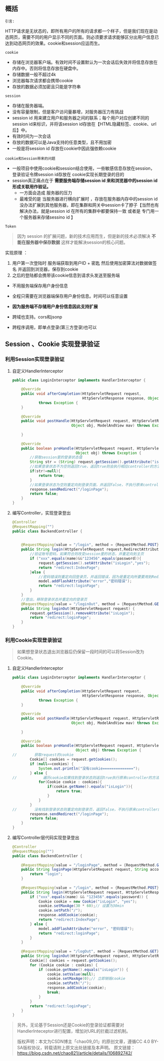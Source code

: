 ## 概括



`引言:`

​	HTTP请求是无状态的，即所有用户的所有的请求都一个样子，但是我们现在是动态网页，需要不同的用户显示不同的页面。则必须要求请求能够区分出用户信息已达到动态网页的效果。cookie和session应运而生。

`cookie`

*   存储在浏览器客户端。有效时间不设置默认为一次会话后失效并将信息存放在内存中。否则将信息存放在硬盘中。
*   存储数据一般不超过4k
*   浏览器每次请求都会携带cookie
*   存放的数据必须加密且只能是字符串



`session`

*   存储在服务器端。
*   没有容量限制，但是客户访问量暴增，对服务器压力有挑战
*   session id 用来建立用户和服务器之间的联系；每个用户对应创建不同的session id来标识，并将该session id存放在【HTML隐藏标签、cookie、url后】中。
*   有效时间为一次会话
*   存放的数据可以是Java支持的任意类型，且不用加密
*   一般是将session id 存放在cookie中因此强依赖cookie



`cookie和Session带来的问题`

*   一般项目中使用cookie和session结合使用，一些敏感信息存放在session，登录验证令牌session id存放在 cookie实现长期登录的目的
*   session真正痛点在于 **需要服务端存储session id 来和浏览器中的session id形成关联用作验证。**
    *   一方面会造成 服务器的压力
    *   最难受的是 当服务器进行横向扩展时 ，存放在服务器内存中的session id没办法扩展到其他服务器，即在集群和网关中session卡了脖子【当然也有解决办法，就是session id 在所有的集群中都要保持一致 或者是 专门用一个服务器来存储sessino id 】



`Token`

>   因为 session 的扩展问题，新的技术应用而生，但是新的技术必须解决 **不能在服务器中保存数据** 这样才能解决session的核心问题。

实现原理 ：

1.  用户第一次登陆时 服务端获取到用户ID + 密匙  然后使用加密算法对数据做签名  并返回到浏览器，保存到cookie
2.  之后的登陆都会携带该cookie信息到请求头发送至服务端



*   不用服务端保存用户身份信息

*   全程只需要在浏览器端保存用户身份信息。时间可以任意设置

*   **因为服务端不存储用户身份信息因此支持扩展**

*   跨域也支持。cors和jsonp

*   跨程序调用，即单点登录(第三方登录)也可以

    

## Session 、Cookie 实现登录验证

### 利用Session实现登录验证

1.  自定义HandlerInterceptor

    ```java
    public class LoginInterceptor implements HandlerInterceptor {
     
        @Override
        public void afterCompletion(HttpServletRequest request,
                                    HttpServletResponse response, Object obj, Exception err)
                throws Exception {
        }
     
        @Override
        public void postHandle(HttpServletRequest request, HttpServletResponse response,
                               Object obj, ModelAndView mav) throws Exception {
     
        }
     
        @Override
        public boolean preHandle(HttpServletRequest request, HttpServletResponse response,
                                 Object obj) throws Exception {
            //获取session里的登录状态值
            String str = (String) request.getSession().getAttribute("isLogin");
            //如果登录状态不为空则返回true，返回true则会执行相应controller的方法
            if(str!=null){
                return true;
            }
            //如果登录状态为空则重定向到登录页面，并返回false，不执行原来controller的方法
            response.sendRedirect("/loginPage");
            return false;
        }
    }
    ```



2.  编写Controller，实现登录登出

    ```java
    @Controller
    @RequestMapping("")
    public class BackendController {
     
        
        @RequestMapping(value = "/login", method = {RequestMethod.POST})
        public String login(HttpServletRequest request,RedirectAttributes model, String name, String password){
            //验证账号密码，如果符合则改变session里的状态，并重定向到主页
            if ("xxx".equals(name)&&"123456".equals(password)){
                request.getSession().setAttribute("isLogin","yes");
                return "redirect:IndexPage";
            }else {
                //密码错误则重定向回登录页，并返回错误，因为是重定向所要要用到RedirectAttributes
                model.addFlashAttribute("error","密码错误");
                return "redirect:loginPage";
            }
        }
        //登出，移除登录状态并重定向的登录页
        @RequestMapping(value = "/loginOut", method = {RequestMethod.GET})
        public String loginOut(HttpServletRequest request) {
            request.getSession().removeAttribute("isLogin");
            return "redirect:loginPage";
        } 
    }
    ```

    

### 利用Cookie实现登录验证

>   如果想登录状态退出浏览器后仍保留一段时间的可以将Session改为Cookie。

1.  自定义HandlerInterceptor

    ```java
    public class LoginInterceptor implements HandlerInterceptor {
     
        @Override
        public void afterCompletion(HttpServletRequest request,
                                    HttpServletResponse response, Object obj, Exception err)
                throws Exception {
        }
     
        @Override
        public void postHandle(HttpServletRequest request, HttpServletResponse response,
                               Object obj, ModelAndView mav) throws Exception {
     
        }
     
        @Override
        public boolean preHandle(HttpServletRequest request, HttpServletResponse response,
                                 Object obj) throws Exception {
    //        获取request的cookie
            Cookie[] cookies = request.getCookies();
            if (null==cookies) {
                System.out.println("没有cookie==============");
            } else {
    //            遍历cookie如果找到登录状态则返回true执行原来controller的方法
                for(Cookie cookie : cookies){
                    if(cookie.getName().equals("isLogin")){
                        return true;
                    }
                }
            }
    //        没有找到登录状态则重定向到登录页，返回false，不执行原来controller的方法
            response.sendRedirect("/loginPage");
            return false;
        }
    }
    ```

    

2.  编写Controller层代码实现登录登出

    ```java
    @Controller
    @RequestMapping("")
    public class BackendController {
     
        @RequestMapping(value = "/loginPage", method = {RequestMethod.GET})
        public String loginPage(HttpServletRequest request, String account, String password) {
            return "login";
        }
     
        @RequestMapping(value = "/login", method = {RequestMethod.POST})
        public String login(HttpServletRequest request, HttpServletResponse response, RedirectAttributes model, String name, String password) {
            if ("xxx".equals(name) && "123456".equals(password)) {
                Cookie cookie = new Cookie("isLogin", "yes");
                cookie.setMaxAge(30 * 60);// 设置为30min
                cookie.setPath("/");
                response.addCookie(cookie);
                return "redirect:IndexPage";
            } else {
                model.addFlashAttribute("error", "密码错误");
                return "redirect:loginPage";
            }
        }
     
        @RequestMapping(value = "/logOut", method = {RequestMethod.GET})
        public String loginOut(HttpServletRequest request, HttpServletResponse response) {
            Cookie[] cookies = request.getCookies();
            for (Cookie cookie : cookies) {
                if (cookie.getName().equals("isLogin")) {
                    cookie.setValue(null);
                    cookie.setMaxAge(0);// 立即销毁cookie
                    cookie.setPath("/");
                    response.addCookie(cookie);
                    break;
                }
            }
            return "redirect:loginPage";
        }
    }
    ```

    

>   另外，无论基于Session还是Cookie的登录验证都需要对HandlerInteceptor进行配置，增加对URL的拦截过滤机制。
>
>   版权声明：本文为CSDN博主「chao09_01」的原创文章，遵循CC 4.0 BY-SA版权协议，转载请附上原文出处链接及本声明。
>   原文链接：https://blog.csdn.net/chao821/article/details/106892742/
